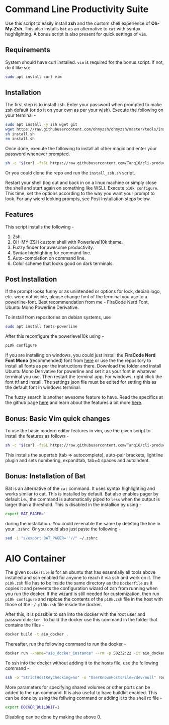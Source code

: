 # Command Line Productivity Suite

Use this script to easily install **zsh** and the custom shell experience of **Oh-My-Zsh**. This also installs `bat` as an alternative to `cat` with syntax hughlighting. A bonus script is also present for quick settings of `vim`.

## Requirements

System should have curl installed. `vim` is required for the bonus script. If not, do it like so:
```bash
sudo apt install curl vim
```

## Installation
The first step is to install zsh. Enter your password when prompted to make zsh default (or do it on your own as per your wish). Execute the following on your terminal -
```bash
sudo apt install -y zsh wget git
wget https://raw.githubusercontent.com/ohmyzsh/ohmyzsh/master/tools/install.sh 2>/dev/null
sh install.sh
rm install.sh
```

Once done, execute the following to install all other magic and enter your password whenever prompted.
```bash
sh -c "$(curl -fsSL https://raw.githubusercontent.com/Tanq16/cli-productivity-suite/master/install_zsh.sh)"
```
Or you could clone the repo and run the `install_zsh.sh` script.

Restart your shell (log out and back in on a linux machine or simply close the shell and start again on something like WSL). Execute `p10k configure`. This time, set the options according to the way you want your prompt to look. For any wierd looking prompts, see Post Installation steps below.

## Features
This script installs the following -
1. Zsh.
2. OH-MY-ZSH custom shell with Powerlevel10k theme.
3. Fuzzy finder for awesome productivity.
3. Syntax highlighting for command line.
4. Auto-completion on command line.
5. Color scheme that looks good on dark terminals.

## Post Installation
If the prompt looks funny or as unintended or options for lock, debian logo, etc. were not visible, please change font of the terminal you use to a powerline-font. Best recommendation from me - FiraCode Nerd Font, Ubuntu Mono Powerline Derivative.

To install from repositories on debian systems, use
```bash
sudo apt install fonts-powerline
```

After this reconfigure the powerlevel10k using -
```bash
p10k configure
```

If you are installing on windows, you could just install the **FiraCode Nerd Font Mono** (recommended) font from [here](https://github.com/ryanoasis/nerd-fonts/releases/download/v2.1.0/FiraCode.zip) or use the the repository to install all fonts as per the instructions there. Download the folder and install Ubuntu Mono Derivative for powerline and set it as your font in whatever terminal you use. Then restart the terminal app. For windows, right click the font ttf and install. The settings json file must be edited for setting this as the default font in windows terminal.

The fuzzy search is another awesome feature to have. Read the specifics at the github page [here](https://github.com/junegunn/fzf) and learn about the features a bit more [here](https://medium.com/better-programming/boost-your-command-line-productivity-with-fuzzy-finder-985aa162ba5d).

## Bonus: Basic Vim quick changes
To use the basic modern editor features in vim, use the given script to install the features as follows -
```bash
sh -c "$(curl -fsSL https://raw.githubusercontent.com/Tanq16/cli-productivity-suite/master/vim_improve.sh)"
```
This installs the supertab (tab => autocomplete), auto-pair brackets, lightline plugin and sets numbering, expandtab, tab=4 spaces and autoindent.

## Bonus: Installation of Bat
Bat is an alternative of the `cat` command. It uses syntax highlighting and works similar to cat. This is installed by default. Bat also enables pager by default i.e., the command is automatically piped to `less` when the output is larger than a threshold. This is disabled in the installion by using -
```bash
export BAT_PAGER=''
```
during the installation. You could re-enable the same by deleting the line in your `.zshrc`. Or you could also just paste the following -
```bash
sed -i "s/export BAT_PAGER=''//" ~/.zshrc
```

# AIO Container
The given `Dockerfile` is for an ubuntu that has essentially all tools above installed and ssh enabled for anyone to reach it via ssh and work on it. The `p10k.zsh` file has to be inside the same directory as the `Dockerfile` as it copies it and prevents the configuration wizard of zsh from running when you run the docker. If the wizard is still needed for customization, then run `p10k configure` and replcae the contents of the `p10k.zsh` file in the host with those of the `~/.p10k.zsh` file inside the docker.

After this, it is possible to ssh into the docker with the root user and password `docker`. To build the docker use this command in the folder that contains the files -
```bash
docker build -t aio_docker .
```
Thereafter, run the following command to run the docker -
```bash
docker run --name="aio_docker_instance" --rm -p 50232:22 -it aio_docker zsh -c "service ssh start; zsh"
```
To ssh into the docker without adding it to the hosts file, use the following command -
```bash
ssh -o "StrictHostKeyChecking=no" -o "UserKnownHostsFile=/dev/null" root@localhost -p 50232
```
More parameters for specifying shared volumes or other ports can be added to the run command.
It is also useful to have buildkit enabled. This can be done by using the follwing command or adding it to the shell rc file -
```bash
export DOCKER_BUILDKIT=1
```
Disabling can be done by making the above 0.
